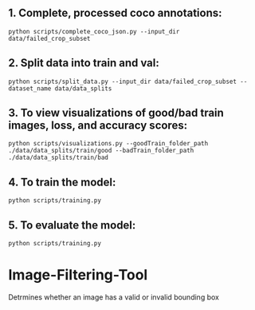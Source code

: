 ## 1. Complete, processed coco annotations: 

```
python scripts/complete_coco_json.py --input_dir data/failed_crop_subset
```

## 2. Split data into train and val:

```
python scripts/split_data.py --input_dir data/failed_crop_subset --dataset_name data/data_splits
```

## 3. To view visualizations of good/bad train images, loss, and accuracy scores:

```
python scripts/visualizations.py --goodTrain_folder_path ./data/data_splits/train/good --badTrain_folder_path ./data/data_splits/train/bad
```

## 4. To train the model:
```
python scripts/training.py
```


## 5. To evaluate the model:
```
python scripts/training.py
```
# Image-Filtering-Tool
Detrmines whether an image has a valid or invalid bounding box 
